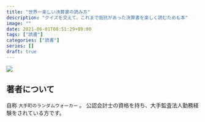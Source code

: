 ```yaml
---
title: "世界一楽しい決算書の読み方"
description: "クイズを交えて、これまで抵抗があった決算書を楽しく読むためも本"
image: ""
date: 2021-06-01T08:51:29+09:00
tags: ["読書"]
categories: ["読書"]
series: []
draft: true
---
```


<a href="https://www.amazon.co.jp/%E4%BC%9A%E8%A8%88%E3%82%AF%E3%82%A4%E3%82%BA%E3%82%92%E8%A7%A3%E3%81%8F%E3%81%A0%E3%81%91%E3%81%A7%E8%B2%A1%E5%8B%993%E8%A1%A8%E3%81%8C%E3%82%8F%E3%81%8B%E3%82%8B-%E4%B8%96%E7%95%8C%E4%B8%80%E6%A5%BD%E3%81%97%E3%81%84%E6%B1%BA%E7%AE%97%E6%9B%B8%E3%81%AE%E8%AA%AD%E3%81%BF%E6%96%B9-%E5%A4%A7%E6%89%8B%E7%94%BA%E3%81%AE%E3%83%A9%E3%83%B3%E3%83%80%E3%83%A0%E3%82%A6%E3%82%A9%E3%83%BC%E3%82%AB%E3%83%BC/dp/4046043679?hvadid=342654745883&hvpos=&hvnetw=g&hvrand=12671768887806253224&hvpone=&hvptwo=&hvqmt=&hvdev=c&hvdvcmdl=&hvlocint=&hvlocphy=1009307&hvtargid=pla-895091631070&psc=1&th=1&psc=1&linkCode=li3&tag=peperon41410c-22&linkId=3be0aa8f7d5b09153e4035f6776aae50&language=ja_JP&ref_=as_li_ss_il" target="_blank"><img border="0" src="//ws-fe.amazon-adsystem.com/widgets/q?_encoding=UTF8&ASIN=4046043679&Format=_SL250_&ID=AsinImage&MarketPlace=JP&ServiceVersion=20070822&WS=1&tag=peperon41410c-22&language=ja_JP" ></a><img src="https://ir-jp.amazon-adsystem.com/e/ir?t=peperon41410c-22&language=ja_JP&l=li3&o=9&a=4046043679" width="1" height="1" border="0" alt="" style="border:none !important; margin:0px !important;" />

## 著者について
自称 `大手町のランダムウォーカー` 。
公認会計士の資格を持ち、大手監査法人勤務経験をされている方です。